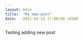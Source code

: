 ```yaml
---
layout: main
title:  "My new post"
date:   2021-02-14 17:00:00 +0200
---
```


Testing adding new post